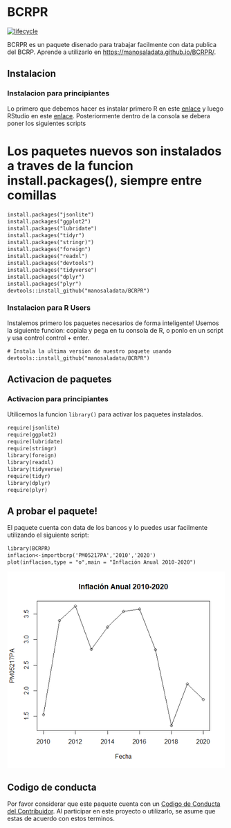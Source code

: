<!-- README.md is generated from README.Rmd. Please edit that file -->
BCRPR 
=============================================================================

[![lifecycle](https://img.shields.io/badge/lifecycle-maturing-blue.svg)](https://www.tidyverse.org/lifecycle/#maturing)

BCRPR es un paquete disenado para trabajar facilmente con data publica del BCRP. 
Aprende a utilizarlo en <https://manosaladata.github.io/BCRPR/>.

Instalacion
-----------

### Instalacion para principiantes

Lo primero que debemos hacer es instalar primero R en este
[enlace](https://cran.r-project.org/bin/windows/base/) y luego RStudio
en este [enlace](https://download1.rstudio.org/RStudio-1.1.453.exe).
Posteriormente dentro de la consola se debera poner los siguientes
scripts

# Los paquetes nuevos son instalados a traves de la funcion install.packages(), siempre entre comillas

    install.packages("jsonlite")
    install.packages("ggplot2")
    install.packages("lubridate")
    install.packages("tidyr")
    install.packages("stringr)")
    install.packages("foreign")
    install.packages("readxl")
    install.packages("devtools")
    install.packages("tidyverse")
    install.packages("dplyr")
    install.packages("plyr")
    devtools::install_github("manosaladata/BCRPR")

### Instalacion para R Users

Instalemos primero los paquetes necesarios de forma inteligente! Usemos
la siguiente funcion: copiala y pega en tu consola de R, o ponlo en un
script y usa control control + enter.

    # Instala la ultima version de nuestro paquete usando
    devtools::install_github("manosaladata/BCRPR")

Activacion de paquetes
----------------------

### Activacion para principiantes

Utilicemos la funcion `library()` para activar los paquetes instalados.

    require(jsonlite)
    require(ggplot2)
    require(lubridate)
    require(stringr)
    library(foreign)
    library(readxl)
    library(tidyverse)
    require(tidyr)
    library(dplyr)
    require(plyr)


A probar el paquete!
--------------------

El paquete cuenta con data de los bancos y lo puedes usar facilmente
utilizando el siguiente script:

    library(BCRPR)
    inflacion<-importbcrp('PM05217PA','2010','2020')
    plot(inflacion,type = "o",main = "Inflación Anual 2010-2020")


![Aquí la descripción de la imagen por si no carga](https://github.com/manosaladata/BCRPR/blob/master/Rplot.png)


Codigo de conducta
------------------

Por favor considerar que este paquete cuenta con un [Codigo de Conducta
del Contribuidor](CODE_OF_CONDUCT.md). Al participar en este proyecto o
utilizarlo, se asume que estas de acuerdo con estos terminos.

